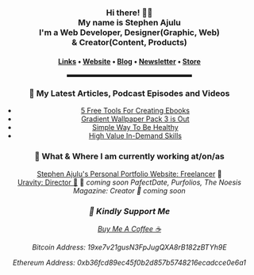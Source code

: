   <!-- Hi there! Feel free to make this your own but don't use my data -->
<div align="center">  
<h3>Hi there! 👋🤓<br>My name is Stephen Ajulu<br>I'm a Web Developer, Designer(Graphic, Web)<br> & Creator(Content, Products)</h3>

<h4> <a href="https://links.stephenajulu.com">Links</a> • <a href="https://stephenajulu.com">Website</a> • <a href="https://ajulusthoughts.stephenajulu.com">Blog</a> • <a href="https://stephenajulu.substack.com">Newsletter</a> • <a href="https://stephenajulu.gumroad.com">Store</a></h4>

<hr width="50%" style="height:5px;">

<h3>📕 My Latest Articles, Podcast Episodes and Videos</h3>

<!-- BLOG-POST-LIST:START -->
- [5 Free Tools For Creating Ebooks](https://ajulusthoughts.stephenajulu.com/post/5-free-tools-for-creating-ebooks/)
- [Gradient Wallpaper Pack 3 is Out](https://ajulusthoughts.stephenajulu.com/post/gradient-wallpaper-pack-3-is-out/)
- [Simple Way To Be Healthy](https://ajulusthoughts.stephenajulu.com/post/simple-way-to-be-healthy/)
- [High Value In-Demand Skills](https://ajulusthoughts.stephenajulu.com/post/high-value-in-demand-skills/)
<!-- BLOG-POST-LIST:END -->

<h3>💼 What & Where I am currently working at/on/as</h3>

<p>
<a href="https://stephenajulu.com">Stephen Ajulu's Personal Portfolio Website: Freelancer</a>  🚀 <br>
<a href="https://uravity.netlify.app">Uravity: Director 💼</a> 🚀 <em>coming soon</em<br>
PafectDate, Purfolios, The Noesis Magazine: Creator  🚀 <em>coming soon</em><br>
</p>

<h3>🤑 Kindly Support Me</h3>
  <a href="https://www.buymeacoffee.com/stephenajulu">Buy Me A Coffee ☕ </a>
  <p>Bitcoin Address: 19xe7v21gusN3FpJugQXA8rB182zBTYh9E</p>
  <p>Ethereum Address: 0xb36fcd89ec45f0b2d857b5748216ecadcce0e6a1</p>
  
  </div>
